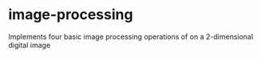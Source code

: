 # image-processing
Implements four basic image processing operations of on a 2-dimensional digital image
